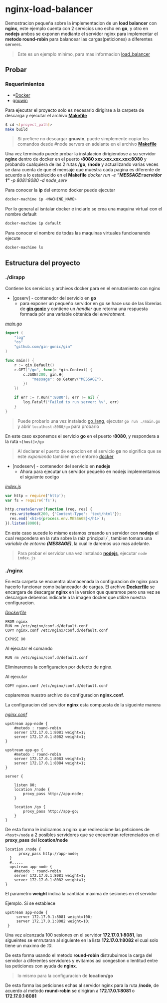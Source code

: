 # nginx-load-balancer
Demostracion pequeña sobre la implementacion de un **load balancer** con **nginx**, este ejemplo cuenta con 2 servicios uno echo en **go**, y otro en **nodejs** ambos se exponen mediante el servidor nginx para implementar el **metodo round-robin** para balancear las cargas(peticiones) a diferentes servers.

 >Este es un ejemplo minimo, para mas informacion [load_balancer](http://nginx.org/en/docs/http/load_balancing.html)

 ## Probar
 
 ### Requerimientos
 - *[Docker ](https://docs.docker.com/toolbox/toolbox_install_windows/)
 - [gnuwin](https://stackoverflow.com/a/46842187/8513536)




 Para ejecutar el proyecto solo es necesario dirigirse a la carpeta de descarga y ejecutar el archivo **[Makefile](https://github.com/theboshy/nginx-load-balancer/blob/master/Makefile)**

 ```bash
 $ cd <[proyect_path]>
 make build
 ```


 > Si prefiere no descargar **gnuwin**, puede simplemente copiar los comandos desde
#node servers en adelante en el archivo **[Makefile](https://github.com/theboshy/nginx-load-balancer/blob/master/Makefile)**



Una vez terminado puede probar la instalacion dirigiendose a su servidor **nginx** dentro de docker en el puerto **:8080** **xxx.xxx.xxx.xxx:8080** y probando cualquiera de las 2 rutas **/go**, **/node** y actualizando varias veces se dara cuenta de que el mensaje que muestra cada pagina es diferente de acuerdo a lo establecido en el **Makefile** *docker run -e **"MESSAGE=servidor 1"** -p 8081:8080 -d node_serv*



Para conocer la **ip** del entorno docker puede ejecutar


 ```bash
 docker-machine ip <MACHINE_NAME>
 ```
 
 

 Por lo general al isntalar docker e inciarlo se crea una maquina virtual con el nombre default
 ```bash
 docker-machine ip default
 ```
 
 
 Para conocer el nombre de todas las maquinas virtuales funcioanando ejecute
 ```bash
 docker-machine ls
 ```





 ## Estructura del proyecto



 ### ./dirapp
 Contiene los servicios y archivos docker para en el enrutamiento con nginx
 * [goserv] - contenedor del servicio en **go**
   - para exponer un pequeño servidor en go se hace uso de las librerias de **[gin gonic](https://github.com/gin-gonic/gin)** y contiene un *handler* que retorna una respuesta formada pór una variable obtenida del *envirotment*.




*[main.go](https://github.com/theboshy/nginx-load-balancer/blob/master/dirapp/goserv/main.go)*

```go
import (
	"log"
	"os"
	"github.com/gin-gonic/gin"
)

func main() {
	r := gin.Default()
	r.GET("/go", func(c *gin.Context) {
		c.JSON(200, gin.H{
			"message": os.Getenv("MESSAGE"),
		})
	})

	if err := r.Run(":8080"); err != nil {
		log.Fatalf("Failed to run server: %v", err)
	}
}
```

> Puede probarlo una vez instalado [go_lang](https://golang.org/), ejecutar ```go run ./main.go``` y abrir ```localhost:8080/go``` para probarlo

En este caso exponemos el servicio **go** en el puerto **:8080**, y respondera  a la ruta ```<[host]>/go```
> Al declarar el puerto de expocion en el servicio **go** no significa que se este *exponiendo* tambien en el entorno [docker](https://docs.docker.com/engine/reference/run/)




* [nodeserv] - contenedor del servicio en **nodejs**
  - Ahora para ejecutar un servidor pequeño en nodejs implementamos el siguiente codigo
 
 
*[index.js](https://github.com/theboshy/nginx-load-balancer/blob/master/dirapp/nodeserv/index.js)*

```javascript
var http = require('http');
var fs = require('fs');

http.createServer(function (req, res) {
  res.writeHead(200, {'Content-Type': 'text/html'});
  res.end(`<h1>${process.env.MESSAGE}</h1>`);
}).listen(8080);

```

En este caso sucede lo mismo estamos creando un servidor con **nodejs** el cual respondera en la ruta sobre  la raiz principal */* , tambien tomara una *variable de entorno **(MESSAGE)***, la cual le daremos uso mas adelante.

> Para probar el servidor una vez instalado **[nodejs](https://nodejs.org/es/)**, ejecutar ```node index.js```



### ./nginx

En esta carpeta se encuentra alamacenada la configuracion de nginx para hacerlo funcionar como balanceador de cargas.
El archivo **[Dockerfile](https://docs.docker.com/engine/reference/builder/)** se encargara de descargar **nginx** en la version que queramos pero una vez se descargue debemos indicarle a la imagen docker que utilize nuestra configuracion.

*[Dockerfile](https://github.com/theboshy/nginx-load-balancer/blob/master/nginx/Dockerfile)*
```docker
FROM nginx
RUN rm /etc/nginx/conf.d/default.conf
COPY nginx.conf /etc/nginx/conf.d/default.conf

EXPOSE 80
```

 Al ejecutar el comando
 
  ```docker
  RUN rm /etc/nginx/conf.d/default.conf
  ```
  
 Eliminaremos la configuracion por defecto de nginx.

 Al ejecutar

 ```docker
 COPY nginx.conf /etc/nginx/conf.d/default.conf
 ```

 copiaremos nuestro archivo de configuracion **nginx.conf**.

 La configuracion del servidor **nginx** esta compuesta de la sigueinte manera

 *[nginx.conf](https://github.com/theboshy/nginx-load-balancer/blob/master/nginx/nginx.conf)*
 
```nginx
upstream app-node {
    #metodo : round-robin
    server 172.17.0.1:8081 weight=1;
    server 172.17.0.1:8082 weight=1;
}

upstream app-go {
    #metodo : round-robin
    server 172.17.0.1:8083 weight=1;
    server 172.17.0.1:8084 weight=1;
}

server {

    listen 80;
    location /node {
        proxy_pass http://app-node;
    }

    location /go {
        proxy_pass http://app-go;
    }
}
```

De esta forma le indicamos a nginx que redireccione las peticiones de ```<host>/node``` a 2 posibles servidores que se encuentran referenciados en el **proxy_pass** del **lcoation/node**

```nginx
location /node {
      proxy_pass http://app-node;
  }
  #.....
  upstream app-node {
    #metodo : round-robin
    server 172.17.0.1:8081 weight=1;
    server 172.17.0.1:8082 weight=1;
}
```

El parametro **weight** indica la cantidad maxima de sesiones en el servidor

  Ejemplo.
  Si se establece
  
```nginx
upstream app-node {
     server 172.17.0.1:8081 weight=100;
     server 172.17.0.1:8082 weight=10;
 }
```

Una vez alcanzada 100 sesiones en el servidor **172.17.0.1:8081**, las sigueintes se enrrutaran al siguiente en la lista **172.17.0.1:8082** el cual solo tiene un maximo de *10*.

De esta forma usando el metodo **round-robin** distrubuimos la carga del servidor a diferentes servidores y evitamos asi congestion o lentitud entre las peticiones con ayuda de **nginx**.

  > lo mismo para la configuracion de **location/go**

  De esta forma las peticiones echas al servidor nginx para la ruta **/node**, de acuerdo al metodo **round-robin** se dirigiran a **172.17.0.1:8081** o **172.17.0.1:8081**
